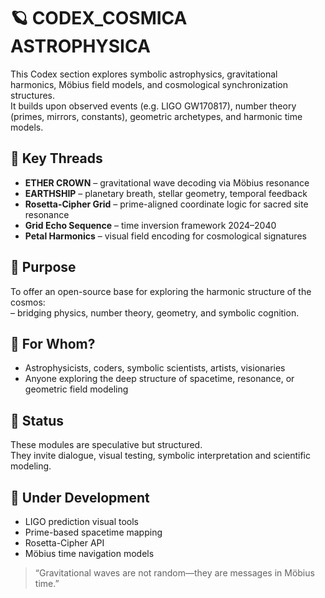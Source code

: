 # 🪐 CODEX_COSMICA ASTROPHYSICA

This Codex section explores symbolic astrophysics, gravitational harmonics, Möbius field models, and cosmological synchronization structures.  
It builds upon observed events (e.g. LIGO GW170817), number theory (primes, mirrors, constants), geometric archetypes, and harmonic time models.

## 🔭 Key Threads

- **ETHER CROWN** – gravitational wave decoding via Möbius resonance
- **EARTHSHIP** – planetary breath, stellar geometry, temporal feedback
- **Rosetta-Cipher Grid** – prime-aligned coordinate logic for sacred site resonance
- **Grid Echo Sequence** – time inversion framework 2024–2040
- **Petal Harmonics** – visual field encoding for cosmological signatures

## 🎯 Purpose

To offer an open-source base for exploring the harmonic structure of the cosmos:  
– bridging physics, number theory, geometry, and symbolic cognition.

## 👥 For Whom?

- Astrophysicists, coders, symbolic scientists, artists, visionaries  
- Anyone exploring the deep structure of spacetime, resonance, or geometric field modeling

## 🧪 Status

These modules are speculative but structured.  
They invite dialogue, visual testing, symbolic interpretation and scientific modeling.

## 🔗 Under Development

- LIGO prediction visual tools  
- Prime-based spacetime mapping  
- Rosetta-Cipher API  
- Möbius time navigation models

> “Gravitational waves are not random—they are messages in Möbius time.”
